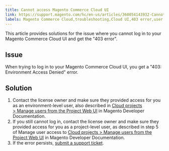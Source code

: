 ```yaml
---
title: Cannot access Magento Commerce Cloud UI
link: https://support.magento.com/hc/en-us/articles/360054143932-Cannot-access-Magento-Commerce-Cloud-UI
labels: Magento Commerce Cloud,troubleshooting,Cloud UI,403 error,user access
---
```


<p>This article provides solutions for the issue where you cannot log in to your Magento Commerce Cloud UI and get the "403 error".</p>
<h2>Issue</h2>
<p>When trying to log in to your Magento Commerce Cloud UI, you get a "403: Environment Access Denied" error. </p>
<h2>Solution</h2>
<ol>
<li>Сontact the license owner and make sure they provided access for you as an environment-level user, also described in <a href="https://devdocs.magento.com/cloud/project/user-admin.html#cloud-user-webinterface">Cloud projects &gt; Manage users from the Project Web UI</a> in Magento Developer Documentation.</li>
<li>If you still cannot log in, сontact the license owner and make sure they provided access for you as a project-level user, as described in step 5 of Manage user access to <a href="https://devdocs.magento.com/cloud/project/user-admin.html#cloud-user-webinterface">Cloud projects &gt; Manage users from the Project Web UI</a> in Magento Developer Documentation.</li>
<li>If the error persists, <a href="https://support.magento.com/hc/en-us/articles/360019088251">submit a support ticket</a>. </li>
</ol>